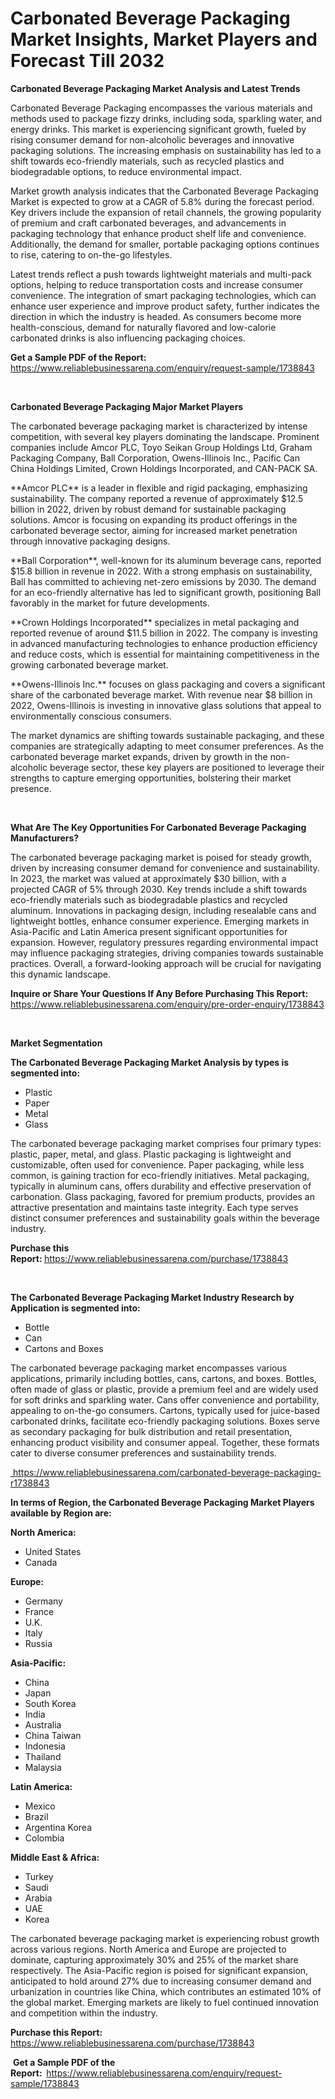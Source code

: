 <p><h1>Carbonated Beverage Packaging Market Insights, Market Players and Forecast Till 2032</h1></p><p><strong>Carbonated Beverage Packaging Market Analysis and Latest Trends</strong></p>
<p><p>Carbonated Beverage Packaging encompasses the various materials and methods used to package fizzy drinks, including soda, sparkling water, and energy drinks. This market is experiencing significant growth, fueled by rising consumer demand for non-alcoholic beverages and innovative packaging solutions. The increasing emphasis on sustainability has led to a shift towards eco-friendly materials, such as recycled plastics and biodegradable options, to reduce environmental impact.</p><p>Market growth analysis indicates that the Carbonated Beverage Packaging Market is expected to grow at a CAGR of 5.8% during the forecast period. Key drivers include the expansion of retail channels, the growing popularity of premium and craft carbonated beverages, and advancements in packaging technology that enhance product shelf life and convenience. Additionally, the demand for smaller, portable packaging options continues to rise, catering to on-the-go lifestyles. </p><p>Latest trends reflect a push towards lightweight materials and multi-pack options, helping to reduce transportation costs and increase consumer convenience. The integration of smart packaging technologies, which can enhance user experience and improve product safety, further indicates the direction in which the industry is headed. As consumers become more health-conscious, demand for naturally flavored and low-calorie carbonated drinks is also influencing packaging choices.</p></p>
<p><strong>Get a Sample PDF of the Report:&nbsp;</strong> <a href="https://www.reliablebusinessarena.com/enquiry/request-sample/1738843?utm_campaign=2531&utm_medium=2&utm_source=Github&utm_content=ia&utm_term=19042025&utm_id=carbonated-beverage-packaging">https://www.reliablebusinessarena.com/enquiry/request-sample/1738843</a></p>
<p>&nbsp;</p>
<p><strong>Carbonated Beverage Packaging Major Market Players</strong></p>
<p><p>The carbonated beverage packaging market is characterized by intense competition, with several key players dominating the landscape. Prominent companies include Amcor PLC, Toyo Seikan Group Holdings Ltd, Graham Packaging Company, Ball Corporation, Owens-Illinois Inc., Pacific Can China Holdings Limited, Crown Holdings Incorporated, and CAN-PACK SA.</p><p>**Amcor PLC** is a leader in flexible and rigid packaging, emphasizing sustainability. The company reported a revenue of approximately $12.5 billion in 2022, driven by robust demand for sustainable packaging solutions. Amcor is focusing on expanding its product offerings in the carbonated beverage sector, aiming for increased market penetration through innovative packaging designs.</p><p>**Ball Corporation**, well-known for its aluminum beverage cans, reported $15.8 billion in revenue in 2022. With a strong emphasis on sustainability, Ball has committed to achieving net-zero emissions by 2030. The demand for an eco-friendly alternative has led to significant growth, positioning Ball favorably in the market for future developments.</p><p>**Crown Holdings Incorporated** specializes in metal packaging and reported revenue of around $11.5 billion in 2022. The company is investing in advanced manufacturing technologies to enhance production efficiency and reduce costs, which is essential for maintaining competitiveness in the growing carbonated beverage market.</p><p>**Owens-Illinois Inc.** focuses on glass packaging and covers a significant share of the carbonated beverage market. With revenue near $8 billion in 2022, Owens-Illinois is investing in innovative glass solutions that appeal to environmentally conscious consumers.</p><p>The market dynamics are shifting towards sustainable packaging, and these companies are strategically adapting to meet consumer preferences. As the carbonated beverage market expands, driven by growth in the non-alcoholic beverage sector, these key players are positioned to leverage their strengths to capture emerging opportunities, bolstering their market presence.</p></p>
<p>&nbsp;</p>
<p><strong>What Are The Key Opportunities For Carbonated Beverage Packaging Manufacturers?</strong></p>
<p><p>The carbonated beverage packaging market is poised for steady growth, driven by increasing consumer demand for convenience and sustainability. In 2023, the market was valued at approximately $30 billion, with a projected CAGR of 5% through 2030. Key trends include a shift towards eco-friendly materials such as biodegradable plastics and recycled aluminum. Innovations in packaging design, including resealable cans and lightweight bottles, enhance consumer experience. Emerging markets in Asia-Pacific and Latin America present significant opportunities for expansion. However, regulatory pressures regarding environmental impact may influence packaging strategies, driving companies towards sustainable practices. Overall, a forward-looking approach will be crucial for navigating this dynamic landscape.</p></p>
<p><strong>Inquire or Share Your Questions If Any Before Purchasing This Report:</strong> <a href="https://www.reliablebusinessarena.com/enquiry/pre-order-enquiry/1738843?utm_campaign=2531&utm_medium=2&utm_source=Github&utm_content=ia&utm_term=19042025&utm_id=carbonated-beverage-packaging">https://www.reliablebusinessarena.com/enquiry/pre-order-enquiry/1738843</a></p>
<p>&nbsp;</p>
<p><strong>Market Segmentation</strong></p>
<p><strong>The Carbonated Beverage Packaging Market Analysis by types is segmented into:</strong></p>
<p><ul><li>Plastic</li><li>Paper</li><li>Metal</li><li>Glass</li></ul></p>
<p><p>The carbonated beverage packaging market comprises four primary types: plastic, paper, metal, and glass. Plastic packaging is lightweight and customizable, often used for convenience. Paper packaging, while less common, is gaining traction for eco-friendly initiatives. Metal packaging, typically in aluminum cans, offers durability and effective preservation of carbonation. Glass packaging, favored for premium products, provides an attractive presentation and maintains taste integrity. Each type serves distinct consumer preferences and sustainability goals within the beverage industry.</p></p>
<p><strong>Purchase this Report:&nbsp;</strong><a href="https://www.reliablebusinessarena.com/purchase/1738843?utm_campaign=2531&utm_medium=2&utm_source=Github&utm_content=ia&utm_term=19042025&utm_id=carbonated-beverage-packaging">https://www.reliablebusinessarena.com/purchase/1738843</a></p>
<p>&nbsp;</p>
<p><strong>The Carbonated Beverage Packaging Market Industry Research by Application is segmented into:</strong></p>
<p><ul><li>Bottle</li><li>Can</li><li>Cartons and Boxes</li></ul></p>
<p><p>The carbonated beverage packaging market encompasses various applications, primarily including bottles, cans, cartons, and boxes. Bottles, often made of glass or plastic, provide a premium feel and are widely used for soft drinks and sparkling water. Cans offer convenience and portability, appealing to on-the-go consumers. Cartons, typically used for juice-based carbonated drinks, facilitate eco-friendly packaging solutions. Boxes serve as secondary packaging for bulk distribution and retail presentation, enhancing product visibility and consumer appeal. Together, these formats cater to diverse consumer preferences and sustainability trends.</p></p>
<p><a href="https://www.reliablebusinessarena.com/carbonated-beverage-packaging-r1738843?utm_campaign=2531&utm_medium=2&utm_source=Github&utm_content=ia&utm_term=19042025&utm_id=carbonated-beverage-packaging">&nbsp;https://www.reliablebusinessarena.com/carbonated-beverage-packaging-r1738843</a></p>
<p><strong>In terms of Region, the Carbonated Beverage Packaging Market Players available by Region are:</strong></p>
<p>
    <p> <strong> North America: </strong>
        <ul>
            <li>United States</li>
            <li>Canada</li>
        </ul>
        </p> 
    <p> <strong> Europe: </strong>
        <ul>
            <li>Germany</li>
            <li>France</li>
            <li>U.K.</li>
            <li>Italy</li>
            <li>Russia</li>
        </ul>
        </p> 
    <p> <strong> Asia-Pacific: </strong>
        <ul>
            <li>China</li>
            <li>Japan</li>
            <li>South Korea</li>
            <li>India</li>
            <li>Australia</li>
            <li>China Taiwan</li>
            <li>Indonesia</li>
            <li>Thailand</li>
            <li>Malaysia</li>
        </ul>
        </p> 
    <p> <strong> Latin America: </strong>
        <ul>
            <li>Mexico</li>
            <li>Brazil</li>
            <li>Argentina Korea</li>
            <li>Colombia</li>
        </ul>
        </p> 
    <p> <strong> Middle East & Africa: </strong>
        <ul>
            <li>Turkey</li>
            <li>Saudi</li>
            <li>Arabia</li>
            <li>UAE</li>
            <li>Korea</li>
        </ul>
    </p>
    </p>
<p><p>The carbonated beverage packaging market is experiencing robust growth across various regions. North America and Europe are projected to dominate, capturing approximately 30% and 25% of the market share respectively. The Asia-Pacific region is poised for significant expansion, anticipated to hold around 27% due to increasing consumer demand and urbanization in countries like China, which contributes an estimated 10% of the global market. Emerging markets are likely to fuel continued innovation and competition within the industry.</p></p>
<p><strong>Purchase this Report: </strong><a href="https://www.reliablebusinessarena.com/purchase/1738843?utm_campaign=2531&utm_medium=2&utm_source=Github&utm_content=ia&utm_term=19042025&utm_id=carbonated-beverage-packaging">https://www.reliablebusinessarena.com/purchase/1738843</a></p>
<p>&nbsp;<strong>Get a Sample PDF of the Report:&nbsp;&nbsp;</strong><a href="https://www.reliablebusinessarena.com/enquiry/request-sample/1738843?utm_campaign=2531&utm_medium=2&utm_source=Github&utm_content=ia&utm_term=19042025&utm_id=carbonated-beverage-packaging">https://www.reliablebusinessarena.com/enquiry/request-sample/1738843</a></p>
<p><strong></strong></p>
<p><p></p><p></p><p></p></p>
